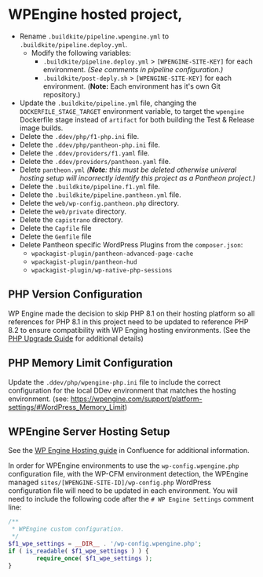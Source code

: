 # WPEngine hosted project,

* Rename `.buildkite/pipeline.wpengine.yml` to `.buildkite/pipeline.deploy.yml`.
  * Modify the following variables:
    * `.buildkite/pipeline.deploy.yml` > `[WPENGINE-SITE-KEY]` for each environment. _(See comments in pipeline configuration.)_
    * `.buildkite/post-deply.sh` > `[WPENGINE-SITE-KEY]` for each environment. (**Note:** Each environment has it's own Git repository.)
* Update the `.buildkite/pipeline.yml` file, changing the `DOCKERFILE_STAGE_TARGET` environment variable, to target the `wpengine` Dockerfile stage instead of `artifact` for both building the Test & Release image builds.
* Delete the `.ddev/php/f1-php.ini` file.
* Delete the `.ddev/php/pantheon-php.ini` file.
* Delete the `.ddev/providers/f1.yaml` file.
* Delete the `.ddev/providers/pantheon.yaml` file.
* Delete `pantheon.yml` _(**Note**: this must be deleted otherwise univeral hosting setup will incorrectly identify this project as a Pantheon project.)_
* Delete the `.buildkite/pipeline.f1.yml` file.
* Delete the `.buildkite/pipeline.pantheon.yml` file.
* Delete the `web/wp-config.pantheon.php` directory.
* Delete the `web/private` directory.
* Delete the `capistrano` directory.
* Delete the `Capfile` file
* Delete the `Gemfile` file
* Delete Pantheon specific WordPress Plugins from the `composer.json`:
  * `wpackagist-plugin/pantheon-advanced-page-cache`
  * `wpackagist-plugin/pantheon-hud`
  * `wpackagist-plugin/wp-native-php-sessions`

## PHP Version Configuration

WP Engine made the decision to skip PHP 8.1 on their hosting platform so all references for PHP 8.1 in this project need to be updated to reference PHP 8.2 to ensure compatibility with WP Enging hosting environments. (See the [PHP Upgrade Guide](https://forumone.atlassian.net/wiki/spaces/support/pages/2010939503/Upgrade+process+overview+planning+and+tools#Local-Development-%26-Build-Configuration-Changes) for additional details)

## PHP Memory Limit Configuration

Update the `.ddev/php/wpengine-php.ini` file to include the correct configuration for the local DDev environment that matches the hosting environment. (see: https://wpengine.com/support/platform-settings/#WordPress_Memory_Limit)

## WPEngine Server Hosting Setup

See the [WP Engine Hosting guide](https://forumone.atlassian.net/wiki/spaces/TECH/pages/2834923559/WP+Engine+Hosting) in Confluence for additional information.

In order for WPEngine environments to use the `wp-config.wpengine.php` configuration file, with the WP-CFM environment detection, the WPEngine managed `sites/[WPENGINE-SITE-ID]/wp-config.php` WordPress configuration file will need to be updated in each environment. You will need to include the following code after the `# WP Engine Settings` comment line:

```php
/**
 * WPEngine custom configuration.
 */
$f1_wpe_settings = __DIR__ . '/wp-config.wpengine.php';
if ( is_readable( $f1_wpe_settings ) ) {
        require_once( $f1_wpe_settings );
}
```

